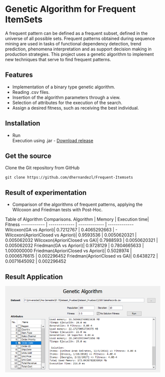 # Genetic Algorithm for Frequent ItemSets
A frequent pattern can be defined as a frequent subset, defined in the universe of all possible sets. Frequent patterns obtained during sequence mining are used in tasks of functional dependency detection, trend prediction, phenomena interpretation and as support decision making in production strategies. This project uses a genetic algorithm to implement new techniques that serve to find frequent patterns.

## Features
- Implementation of a binary type genetic algorithm.
- Reading .csv files.
- Insertion of the algorithm parameters through a view.
- Selection of attributes for the execution of the search.
- Assign a desired fitness, such as receiving the best individual.

## Installation
- Run\
Execution using .jar - <a href="https://github.com/dhernandezl/frequent_itemsets/releases" target="_blank">Download release</b></a>

## Get the source
Clone the Git repository from GitHub
```github
git clone https://github.com/dhernandezl/Frequent-Itemsets
```

## Result of experimentation
- Comparison of the algorithms of frequent patterns, applying the Wilcoxon and Friedman tests with Post-Hoc.

Table of Algorithm Comparisons.
Algorithm | Memory | Execution time| Fitness
------------ | ------------- | ------------- | -------------
Wilcoxon(GA vs Apriori)| 0.7212767 | 0.4065292663 | -
Wilcoxon(AprioriClosed vs Apriori)| 0.9593536 | 0.0050620321 | 0.005062032
Wilcoxon(AprioriClosed vs GA)| 0.7988593 | 0.0050620321 | 0.005062032
Friedman(GA vs Apriori)| 0.9728129 | 0.7804665633 | 1.000000000
Friedman(AprioriClosed vs Apriori)| 0.5028974 | 0.0006576615 | 0.002296452
Friedman(AprioriClosed vs GA)| 0.6438272 | 0.0071645092 | 0.002296452

## Result Application

<img src="./app.png">


